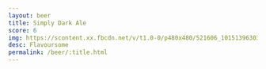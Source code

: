 ```yaml
---
layout: beer
title: Simply Dark Ale
score: 6
img: https://scontent.xx.fbcdn.net/v/t1.0-0/p480x480/521606_10151396303973745_830089732_n.jpg?oh=f984ed75a6a38992ab91f2fbeeb3cb22&oe=58922A76
desc: Flavoursome
permalink: /beer/:title.html
---
```

